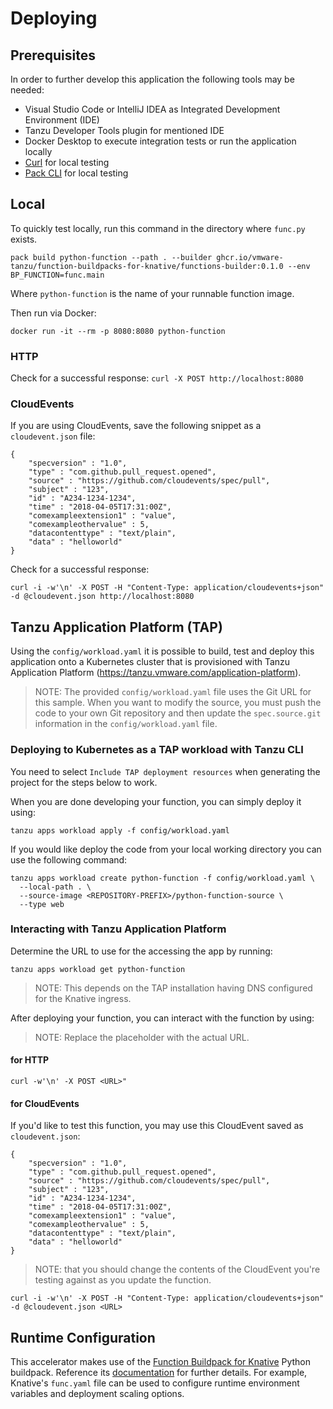 # Deploying

## Prerequisites

In order to further develop this application the following tools may be needed:
- Visual Studio Code or IntelliJ IDEA as Integrated Development Environment (IDE)
- Tanzu Developer Tools plugin for mentioned IDE
- Docker Desktop to execute integration tests or run the application locally
- [Curl](https://curl.se/download.html) for local testing
- [Pack CLI](https://buildpacks.io/docs/tools/pack/) for local testing

## Local

To quickly test locally, run this command in the directory where `func.py` exists.

```
pack build python-function --path . --builder ghcr.io/vmware-tanzu/function-buildpacks-for-knative/functions-builder:0.1.0 --env BP_FUNCTION=func.main
```

Where `python-function` is the name of your runnable function image.

Then run via Docker:

```
docker run -it --rm -p 8080:8080 python-function
```

### HTTP

Check for a successful response: `curl -X POST http://localhost:8080`

### CloudEvents

If you are using CloudEvents, save the following snippet as a `cloudevent.json` file:

```
{
    "specversion" : "1.0",
    "type" : "com.github.pull_request.opened",
    "source" : "https://github.com/cloudevents/spec/pull",
    "subject" : "123",
    "id" : "A234-1234-1234",
    "time" : "2018-04-05T17:31:00Z",
    "comexampleextension1" : "value",
    "comexampleothervalue" : 5,
    "datacontenttype" : "text/plain",
    "data" : "helloworld"
}
```

Check for a successful response:

```
curl -i -w'\n' -X POST -H "Content-Type: application/cloudevents+json" -d @cloudevent.json http://localhost:8080
```

## Tanzu Application Platform (TAP)

Using the `config/workload.yaml` it is possible to build, test and deploy this application onto a
Kubernetes cluster that is provisioned with Tanzu Application Platform (https://tanzu.vmware.com/application-platform).

> NOTE: The provided `config/workload.yaml` file uses the Git URL for this sample. When you want to modify the source, you must push the code to your own Git repository and then update the `spec.source.git` information in the `config/workload.yaml` file.

### Deploying to Kubernetes as a TAP workload with Tanzu CLI

You need to select `Include TAP deployment resources` when generating the project for the steps below to work.

When you are done developing your function, you can simply deploy it using:

```
tanzu apps workload apply -f config/workload.yaml
```

If you would like deploy the code from your local working directory you can use the following command:

```
tanzu apps workload create python-function -f config/workload.yaml \
  --local-path . \
  --source-image <REPOSITORY-PREFIX>/python-function-source \
  --type web
```

### Interacting with Tanzu Application Platform

Determine the URL to use for the accessing the app by running:

```
tanzu apps workload get python-function
```

> NOTE: This depends on the TAP installation having DNS configured for the Knative ingress.

After deploying your function, you can interact with the function by using:

> NOTE: Replace the <URL> placeholder with the actual URL.

#### for HTTP

```
curl -w'\n' -X POST <URL>"
```

#### for CloudEvents

If you'd like to test this function, you may use this CloudEvent saved as `cloudevent.json`:

```
{
    "specversion" : "1.0",
    "type" : "com.github.pull_request.opened",
    "source" : "https://github.com/cloudevents/spec/pull",
    "subject" : "123",
    "id" : "A234-1234-1234",
    "time" : "2018-04-05T17:31:00Z",
    "comexampleextension1" : "value",
    "comexampleothervalue" : 5,
    "datacontenttype" : "text/plain",
    "data" : "helloworld"
}
```

> NOTE: that you should change the contents of the CloudEvent you're testing against as you update the function.

```
curl -i -w'\n' -X POST -H "Content-Type: application/cloudevents+json" -d @cloudevent.json <URL>
```

## Runtime Configuration

This accelerator makes use of the
[Function Buildpack for Knative](https://github.com/vmware-tanzu/function-buildpacks-for-knative) Python buildpack. 
Reference its [documentation](https://github.com/vmware-tanzu/function-buildpacks-for-knative/tree/main/buildpacks/python) for
further details.  For example, Knative's `func.yaml` file can be used to configure runtime 
environment variables and deployment scaling options. 
